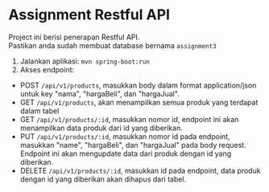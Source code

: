 # Assignment Restful API

Project ini berisi penerapan Restful API. <br>
Pastikan anda sudah membuat database bernama `assignment3`

1. Jalankan aplikasi: `mvn spring-boot:run`
2. Akses endpoint:

- POST `/api/v1/products`, masukkan body dalam format application/json untuk key "nama", "hargaBeli", dan "hargaJual".
- GET `/api/v1/products`, akan menampilkan semua produk yang terdapat dalam tabel
- GET `/api/v1/products/:id`, masukkan nomor id, endpoint ini akan menampilkan data produk dari id yang diberikan.
- PUT `/api/v1/products/:id`, masukkan nomor id pada endpoint, masukkan "name", "hargaBeli", dan "hargaJual" pada body request. Endpoint ini akan mengupdate data dari produk dengan id yang diberikan.
- DELETE `/api/v1/products/:id`, masukkan id pada endpoint, data produk dengan id yang diberikan akan dihapus dari tabel.

